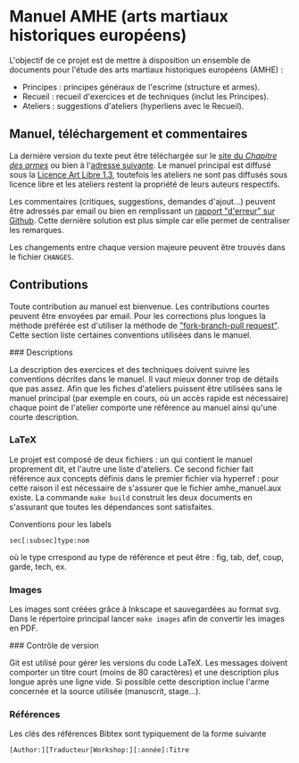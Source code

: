 # Manuel AMHE (arts martiaux historiques européens)

L'objectif de ce projet est de mettre à disposition un ensemble de documents
pour l'étude des arts martiaux historiques européens (AMHE) :
- Principes : principes généraux de l'escrime (structure et armes).
- Recueil : recueil d'exercices et de techniques (inclut les Principes).
- Ateliers : suggestions d'ateliers (hyperliens avec le Recueil).

## Manuel, téléchargement et commentaires

La dernière version du texte peut être téléchargée sur le [site du *Chapitre des
armes*][5] ou bien à l'[adresse suivante][1].
Le manuel principal est diffusé sous la [Licence Art Libre 1.3][2], toutefois
les ateliers ne sont pas diffusés sous licence libre et les ateliers restent
la propriété de leurs auteurs respectifs.

Les commentaires (critiques, suggestions, demandes d'ajout...) peuvent être
adressés par email ou bien en remplissant un [rapport "d'erreur" sur Github][3].
Cette dernière solution est plus simple car elle permet de centraliser les
remarques.

Les changements entre chaque version majeure peuvent être trouvés dans le
fichier `CHANGES`.

## Contributions

Toute contribution au manuel est bienvenue. Les contributions courtes peuvent
être envoyées par email. Pour les corrections plus longues la méthode
préférée est d'utiliser la méthode de ["fork-branch-pull request"][4].
Cette section liste certaines conventions utilisées dans le manuel.

### Descriptions

La description des exercices et des techniques doivent suivre les conventions
décrites dans le manuel. Il vaut mieux donner trop de détails que pas assez.
Afin que les fiches d'ateliers puissent être utilisées sans le manuel principal
(par exemple en cours, où un accès rapide est nécessaire) chaque point de
l'atelier comporte une référence au manuel ainsi qu'une courte description.

### LaTeX

Le projet est composé de deux fichiers : un qui contient le manuel proprement
dit, et l'autre une liste d'ateliers. Ce second fichier fait référence aux
concepts définis dans le premier fichier via hyperref : pour cette raison il
est nécessaire de s'assurer que le fichier amhe_manuel.aux existe.
La commande `make build` construit les deux documents en s'assurant que toutes
les dépendances sont satisfaites.

Conventions pour les labels

    sec[:subsec]type:nom

où le type crrespond au type de référence et peut être : fig, tab, def, coup,
garde, tech, ex.

### Images

Les images sont créées grâce à Inkscape et sauvegardées au format svg. Dans
le répertoire principal lancer `make images` afin de convertir les images en
PDF.

### Contrôle de version

Git est utilisé pour gérer les versions du code LaTeX. Les messages doivent
comporter un titre court (moins de 80 caractères) et une description plus
longue après une ligne vide. Si possible cette description inclue l'arme
concernée et la source utilisée (manuscrit, stage...).

### Références

Les clés des références Bibtex sont typiquement de la forme suivante

    [Author:][Traducteur|Workshop:][:année]:Titre


[5]: https://chapitredesarmes.wordpress.com/travaux/
[1]: https://www.dropbox.com/sh/vb1e2ltungq1yj9/AABeYtvJWl7p-u51uncn8a9Ua
[2]: http://artlibre.org
[3]: https://github.com/melsophos/manuel-amhe/issues
[4]: https://help.github.com/articles/fork-a-repo/

